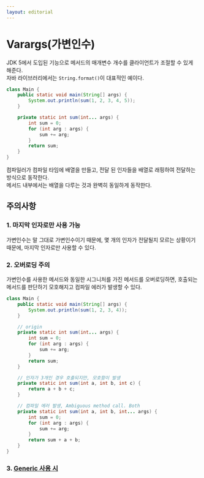 ```yaml
---
layout: editorial
---
```


# Varargs(가변인수)

JDK 5에서 도입된 기능으로 메서드의 매개변수 개수를 클라이언트가 조절할 수 있게 해준다.  
자바 라이브러리에서는 `String.format()`이 대표적인 예이다.

```java
class Main {
    public static void main(String[] args) {
        System.out.println(sum(1, 2, 3, 4, 5));
    }

    private static int sum(int... args) {
        int sum = 0;
        for (int arg : args) {
            sum += arg;
        }
        return sum;
    }
}
```

컴파일러가 컴파일 타임에 배열을 만들고, 전달 된 인자들을 배열로 래핑하여 전달하는 방식으로 동작한다.  
메서드 내부에서는 배열을 다루는 것과 완벽히 동일하게 동작한다.

## 주의사항

### 1. 마지막 인자로만 사용 가능

가변인수는 말 그대로 가변인수이기 때문에, 몇 개의 인자가 전달될지 모르는 상황이기 때문에, 마지막 인자로만 사용할 수 있다.

### 2. 오버로딩 주의

가변인수를 사용한 메서드와 동일한 시그니처를 가진 메서드를 오버로딩하면, 호출되는 메서드를 판단하기 모호해지고 컴파일 에러가 발생할 수 있다.

```java
class Main {
    public static void main(String[] args) {
        System.out.println(sum(1, 2, 3, 4));
    }

    // origin
    private static int sum(int... args) {
        int sum = 0;
        for (int arg : args) {
            sum += arg;
        }
        return sum;
    }

    // 인자가 3개인 경우 호출되지만, 모호함이 발생
    private static int sum(int a, int b, int c) {
        return a + b + c;
    }

    // 컴파일 에러 발생, Ambiguous method call. Both
    private static int sum(int a, int b, int... args) {
        int sum = 0;
        for (int arg : args) {
            sum += arg;
        }
        return sum + a + b;
    }
}
```

### 3. [Generic 사용 시](./effective_java/item32.md)
